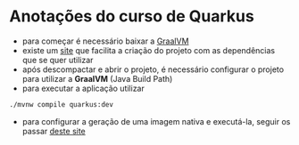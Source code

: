 # Anotações do curso de Quarkus

- para começar é necessário baixar a [GraalVM](https://www.graalvm.org/downloads/)
- existe um [site](https://code.quarkus.io/) que facilita a criação do projeto com as dependências que se quer utilizar
- após descompactar e abrir o projeto, é necessário configurar o projeto para utilizar a **GraalVM** (Java Build Path)
- para executar a aplicação utilizar

```bash
./mvnw compile quarkus:dev
```

- para configurar a geração de uma imagem nativa e executá-la, seguir os passar [deste site](https://quarkus.io/guides/building-native-image)


